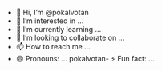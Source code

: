 - 👋 Hi, I’m @pokalvotan
- 👀 I’m interested in ...
- 🌱 I’m currently learning ...
- 💞️ I’m looking to collaborate on ...
- 📫 How to reach me ...
- 😄 Pronouns: ...
pokalvotan- ⚡ Fun fact: ...

<!---
pokalvotan/pokalvotan is a ✨ special ✨ repository because its `README.md` (this file) appears on your GitHub profile.
You can click the Preview link to take a look at your changes.
--->
